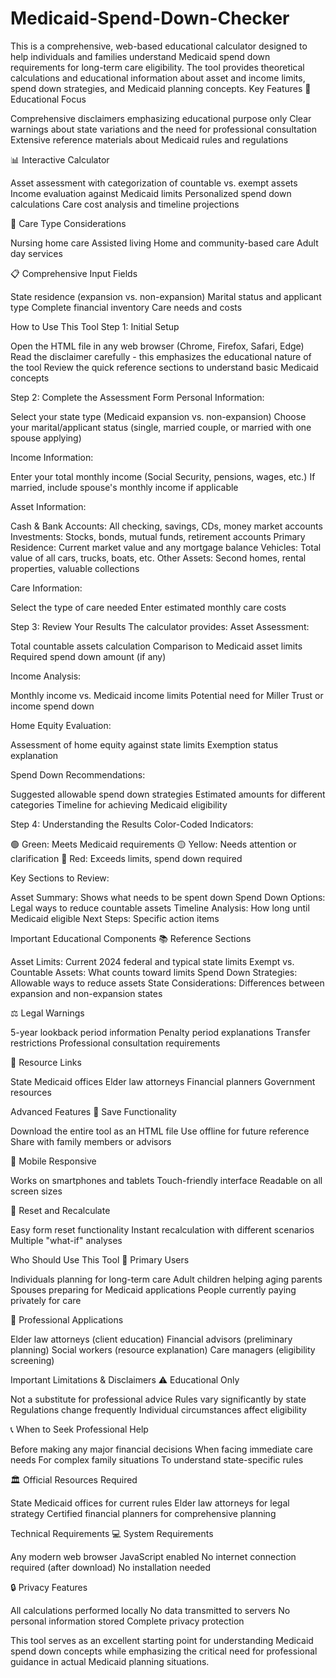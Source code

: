 # Medicaid-Spend-Down-Checker
This is a comprehensive, web-based educational calculator designed to help individuals and families understand Medicaid spend down requirements for long-term care eligibility. The tool provides theoretical calculations and educational information about asset and income limits, spend down strategies, and Medicaid planning concepts.
Key Features
🎯 Educational Focus

Comprehensive disclaimers emphasizing educational purpose only
Clear warnings about state variations and the need for professional consultation
Extensive reference materials about Medicaid rules and regulations

📊 Interactive Calculator

Asset assessment with categorization of countable vs. exempt assets
Income evaluation against Medicaid limits
Personalized spend down calculations
Care cost analysis and timeline projections

🏥 Care Type Considerations

Nursing home care
Assisted living
Home and community-based care
Adult day services

📋 Comprehensive Input Fields

State residence (expansion vs. non-expansion)
Marital status and applicant type
Complete financial inventory
Care needs and costs

How to Use This Tool
Step 1: Initial Setup

Open the HTML file in any web browser (Chrome, Firefox, Safari, Edge)
Read the disclaimer carefully - this emphasizes the educational nature of the tool
Review the quick reference sections to understand basic Medicaid concepts

Step 2: Complete the Assessment Form
Personal Information:

Select your state type (Medicaid expansion vs. non-expansion)
Choose your marital/applicant status (single, married couple, or married with one spouse applying)

Income Information:

Enter your total monthly income (Social Security, pensions, wages, etc.)
If married, include spouse's monthly income if applicable

Asset Information:

Cash & Bank Accounts: All checking, savings, CDs, money market accounts
Investments: Stocks, bonds, mutual funds, retirement accounts
Primary Residence: Current market value and any mortgage balance
Vehicles: Total value of all cars, trucks, boats, etc.
Other Assets: Second homes, rental properties, valuable collections

Care Information:

Select the type of care needed
Enter estimated monthly care costs

Step 3: Review Your Results
The calculator provides:
Asset Assessment:

Total countable assets calculation
Comparison to Medicaid asset limits
Required spend down amount (if any)

Income Analysis:

Monthly income vs. Medicaid income limits
Potential need for Miller Trust or income spend down

Home Equity Evaluation:

Assessment of home equity against state limits
Exemption status explanation

Spend Down Recommendations:

Suggested allowable spend down strategies
Estimated amounts for different categories
Timeline for achieving Medicaid eligibility

Step 4: Understanding the Results
Color-Coded Indicators:

🟢 Green: Meets Medicaid requirements
🟡 Yellow: Needs attention or clarification
🔴 Red: Exceeds limits, spend down required

Key Sections to Review:

Asset Summary: Shows what needs to be spent down
Spend Down Options: Legal ways to reduce countable assets
Timeline Analysis: How long until Medicaid eligible
Next Steps: Specific action items

Important Educational Components
📚 Reference Sections

Asset Limits: Current 2024 federal and typical state limits
Exempt vs. Countable Assets: What counts toward limits
Spend Down Strategies: Allowable ways to reduce assets
State Considerations: Differences between expansion and non-expansion states

⚖️ Legal Warnings

5-year lookback period information
Penalty period explanations
Transfer restrictions
Professional consultation requirements

🔗 Resource Links

State Medicaid offices
Elder law attorneys
Financial planners
Government resources

Advanced Features
💾 Save Functionality

Download the entire tool as an HTML file
Use offline for future reference
Share with family members or advisors

📱 Mobile Responsive

Works on smartphones and tablets
Touch-friendly interface
Readable on all screen sizes

🔄 Reset and Recalculate

Easy form reset functionality
Instant recalculation with different scenarios
Multiple "what-if" analyses

Who Should Use This Tool
👥 Primary Users

Individuals planning for long-term care
Adult children helping aging parents
Spouses preparing for Medicaid applications
People currently paying privately for care

🤝 Professional Applications

Elder law attorneys (client education)
Financial advisors (preliminary planning)
Social workers (resource explanation)
Care managers (eligibility screening)

Important Limitations & Disclaimers
⚠️ Educational Only

Not a substitute for professional advice
Rules vary significantly by state
Regulations change frequently
Individual circumstances affect eligibility

📞 When to Seek Professional Help

Before making any major financial decisions
When facing immediate care needs
For complex family situations
To understand state-specific rules

🏛️ Official Resources Required

State Medicaid offices for current rules
Elder law attorneys for legal strategy
Certified financial planners for comprehensive planning

Technical Requirements
💻 System Requirements

Any modern web browser
JavaScript enabled
No internet connection required (after download)
No installation needed

🔒 Privacy Features

All calculations performed locally
No data transmitted to servers
No personal information stored
Complete privacy protection

This tool serves as an excellent starting point for understanding Medicaid spend down concepts while emphasizing the critical need for professional guidance in actual Medicaid planning situations.
